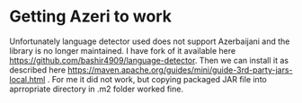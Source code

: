 # Getting Azeri to work

Unfortunately language detector used does not support Azerbaijani and the library is no longer maintained. I have fork of it available here https://github.com/bashir4909/language-detector. Then we can install it as described here https://maven.apache.org/guides/mini/guide-3rd-party-jars-local.html . For me it did not work, but copying packaged JAR file into aprropriate directory in .m2 folder worked fine.
